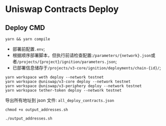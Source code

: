 # Uniswap Contracts Deploy

## Deploy CMD

```shell
yarn && yarn compile
```

- 部署前配置`.env`;
- 根据顺序部署脚本，但执行前请检查配置:`/parameters/{network}.json`或者`/projects/{project}/ignition/parameters.json`;
- 已部署信息储存于`/projects/v3-core/ignition/deployments/chain-{id}/`;

```shell
yarn workspace weth deploy --network testnet
yarn workspace @uniswap/v3-core deploy --network testnet
yarn workspace @uniswap/v3-periphery deploy --network testnet
yarn workspace tether-token deploy --network testnet
```

导出所有地址到 json 文件: `all_deploy_contracts.json`

```shell
chmod +x output_addresses.sh

./output_addresses.sh
```
